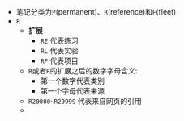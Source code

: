 - 笔记分类为`P`(permanent)、`R`(reference)和`F`(fleet)
- `R`
	- **扩展**
		- `RE` 代表练习
		- `RL` 代表实验
		- `RP` 代表项目
	- `R`或者`R`的扩展之后的数字字母含义:
		- 第一个数字代表类别
		- 第一个字母代表来源
	- `R20000~R29999` 代表来自网页的引用
	-